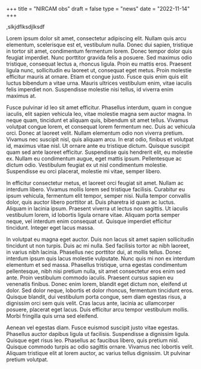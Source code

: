 +++
title = "NIRCAM obs"
draft = false
type = "news"
date = "2022-11-14"
+++

,slkjdflksdjlksdf



Lorem ipsum dolor sit amet, consectetur adipiscing elit. Nullam quis arcu elementum, scelerisque est et, vestibulum nulla. Donec dui sapien, tristique in tortor sit amet, condimentum fermentum lorem. Donec tempor dolor quis feugiat imperdiet. Nunc porttitor gravida felis a posuere. Sed maximus odio tristique, consequat lectus a, rhoncus ligula. Proin eu mattis eros. Praesent ligula nunc, sollicitudin eu laoreet ut, consequat eget metus. Proin molestie efficitur mauris at ornare. Etiam et congue justo. Fusce quis enim quis elit luctus bibendum a vitae urna. Mauris ultrices vestibulum enim, vitae iaculis felis imperdiet non. Suspendisse molestie nisi tellus, id viverra enim maximus at.

Fusce pulvinar id leo sit amet efficitur. Phasellus interdum, quam in congue iaculis, elit sapien vehicula leo, vitae molestie magna sem auctor magna. In neque quam, tincidunt et aliquam quis, bibendum sit amet tellus. Vivamus volutpat congue lorem, et consequat lorem fermentum nec. Duis ac vehicula orci. Donec at laoreet velit. Nullam elementum odio non viverra pretium. Vivamus nec suscipit nisl, quis aliquam arcu. In erat odio, finibus et volutpat id, maximus vitae nisl. Ut ornare ante eu tristique dictum. Quisque suscipit quam sed ante laoreet efficitur. Suspendisse quis hendrerit elit, eu molestie ex. Nullam eu condimentum augue, eget mattis ipsum. Pellentesque ac dictum odio. Vestibulum feugiat ex ut nisl condimentum molestie. Suspendisse eu orci placerat, molestie mi vitae, semper libero.

In efficitur consectetur metus, et laoreet orci feugiat sit amet. Nullam ac interdum libero. Vivamus mollis lorem sed tristique facilisis. Curabitur eu ipsum vehicula, fermentum elit tempor, semper nisi. Nulla tempor convallis dolor, quis auctor libero porttitor at. Duis pharetra id quam ac luctus. Aliquam in lacinia ipsum. Praesent viverra ut lectus non sagittis. Ut iaculis vestibulum lorem, id lobortis ligula ornare vitae. Aliquam porta semper neque, vel interdum enim consequat ut. Quisque imperdiet efficitur tincidunt. Integer eget lacus massa.

In volutpat eu magna eget auctor. Duis non lacus sit amet sapien sollicitudin tincidunt ut non turpis. Duis ac mi nulla. Sed facilisis tortor ac nibh laoreet, in varius nibh lacinia. Phasellus nec porttitor dui, at mollis tellus. Donec interdum ipsum quis lacus molestie vulputate. Nunc quis mi non ex interdum elementum et sed massa. Phasellus tristique, urna egestas condimentum pellentesque, nibh nisi pretium nulla, sit amet consectetur eros enim sed ante. Proin vestibulum commodo iaculis. Praesent cursus sapien eu venenatis finibus. Donec enim lorem, blandit eget dictum non, eleifend ut dolor. Sed dolor neque, lobortis et dolor rhoncus, fermentum tincidunt eros. Quisque blandit, dui vestibulum porta congue, sem diam egestas risus, a dignissim orci sem quis velit. Cras lacus ante, lacinia ac ullamcorper posuere, placerat eget lacus. Duis efficitur arcu tempor vestibulum mollis. Morbi fringilla quis urna sed eleifend.

Aenean vel egestas diam. Fusce euismod suscipit justo vitae egestas. Phasellus auctor dapibus ligula ut facilisis. Suspendisse a dignissim ligula. Quisque eget risus leo. Phasellus ac faucibus libero, quis pretium nisl. Quisque commodo turpis ac odio sagittis ornare. Vivamus nec lobortis velit. Aliquam tristique elit at lorem auctor, ac varius tellus dignissim. Ut pulvinar pretium volutpat. 